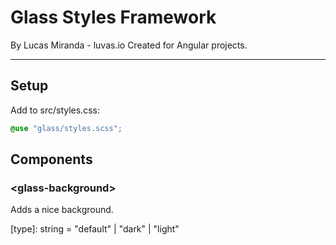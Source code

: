 # Glass Styles Framework
By Lucas Miranda - luvas.io
Created for Angular projects.

---

## Setup

Add to src/styles.css:
```scss
@use "glass/styles.scss";
```

## Components

### \<glass-background>
Adds a nice background.

[type]: string = "default" | "dark" | "light"


